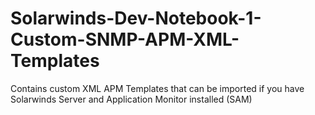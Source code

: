 # Solarwinds-Dev-Notebook-1-Custom-SNMP-APM-XML-Templates
Contains custom XML APM Templates that can be imported if you have Solarwinds Server and Application Monitor installed (SAM)
